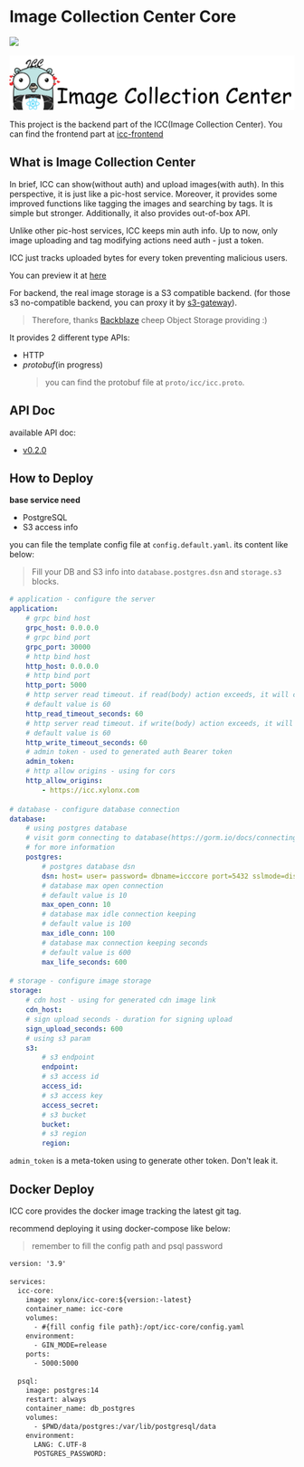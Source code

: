 # Image Collection Center Core

![](https://github.com/xylonx/icc-core/actions/workflows/ci.yml/badge.svg)

![](./doc/img/icc-title.png)


This project is the backend part of the ICC(Image Collection Center). You can find the frontend part at [icc-frontend](https://github.com/xylonx/icc-frontend)

## What is Image Collection Center

In brief, ICC can show(without auth) and upload images(with auth). In this perspective, it is just like a pic-host service.
Moreover, it provides some improved functions like tagging the images and searching by tags. It is simple but stronger. Additionally, it also provides out-of-box API.

Unlike other pic-host services, ICC keeps min auth info. Up to now, only image uploading and tag modifying actions need auth - just a token.

ICC just tracks uploaded bytes for every token preventing malicious users.

You can preview it at [here](https://icc.xylonx.com)

For backend, the real image storage is a S3 compatible backend. (for those s3 no-compatible backend, you can proxy it by [s3-gateway](https://github.com/xylonx/s3-gateway)).

> Therefore, thanks [Backblaze](https://backblaze.com/) cheep Object Storage providing :)

It provides 2 different type APIs: 

- HTTP
- *protobuf*(in progress)
  > you can find the protobuf file at `proto/icc/icc.proto`.

## API Doc

available API doc:

- [v0.2.0](./doc/api/api-v0.2.0.yaml)

## How to Deploy

**base service need**

- PostgreSQL
- S3 access info

you can file the template config file at `config.default.yaml`. its content like below:

> Fill your DB and S3 info into `database.postgres.dsn` and `storage.s3` blocks.

```yaml
# application - configure the server
application:
    # grpc bind host
    grpc_host: 0.0.0.0
    # grpc bind port
    grpc_port: 30000
    # http bind host
    http_host: 0.0.0.0
    # http bind port
    http_port: 5000
    # http server read timeout. if read(body) action exceeds, it will close the connection
    # default value is 60
    http_read_timeout_seconds: 60
    # http server read timeout. if write(body) action exceeds, it will close the connection
    # default value is 60
    http_write_timeout_seconds: 60
    # admin token - used to generated auth Bearer token
    admin_token:
    # http allow origins - using for cors
    http_allow_origins:
        - https://icc.xylonx.com

# database - configure database connection
database:
    # using postgres database
    # visit gorm connecting to database(https://gorm.io/docs/connecting_to_the_database.html)
    # for more information
    postgres:
        # postgres database dsn
        dsn: host= user= password= dbname=icccore port=5432 sslmode=disable TimeZone=Asia/Shanghai
        # database max open connection
        # default value is 10
        max_open_conn: 10
        # database max idle connection keeping
        # default value is 100
        max_idle_conn: 100
        # database max connection keeping seconds
        # default value is 600
        max_life_seconds: 600

# storage - configure image storage
storage:
    # cdn host - using for generated cdn image link
    cdn_host:
    # sign upload seconds - duration for signing upload
    sign_upload_seconds: 600
    # using s3 param
    s3:
        # s3 endpoint
        endpoint:
        # s3 access id
        access_id:
        # s3 access key
        access_secret:
        # s3 bucket
        bucket:
        # s3 region
        region:
```

`admin_token` is a meta-token using to generate other token. Don't leak it.

## Docker Deploy

ICC core provides the docker image tracking the latest git tag.

recommend deploying it using docker-compose like below:

> remember to fill the config path and psql password

```docker-compose
version: '3.9'

services:
  icc-core:
    image: xylonx/icc-core:${version:-latest}
    container_name: icc-core
    volumes:
      - #{fill config file path}:/opt/icc-core/config.yaml
    environment:
      - GIN_MODE=release
    ports:
      - 5000:5000

  psql:
    image: postgres:14
    restart: always
    container_name: db_postgres
    volumes:
      - $PWD/data/postgres:/var/lib/postgresql/data
    environment:
      LANG: C.UTF-8
      POSTGRES_PASSWORD: 
```